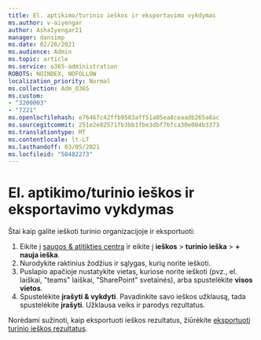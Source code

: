 ```yaml
---
title: El. aptikimo/turinio ieškos ir eksportavimo vykdymas
ms.author: v-aiyengar
author: AshaIyengar21
manager: dansimp
ms.date: 02/26/2021
ms.audience: Admin
ms.topic: article
ms.service: o365-administration
ROBOTS: NOINDEX, NOFOLLOW
localization_priority: Normal
ms.collection: Adm_O365
ms.custom:
- "3200003"
- "7221"
ms.openlocfilehash: e76467c42ffb9583aff51a05ea8ceaadb265a8ac
ms.sourcegitcommit: 251e2e82571fb3bb1fbe3dbf7bfca30e004b3373
ms.translationtype: MT
ms.contentlocale: lt-LT
ms.lasthandoff: 03/05/2021
ms.locfileid: "50482273"
---
```

# <a name="perform-an-ediscoverycontent-search-and-export"></a>El. aptikimo/turinio ieškos ir eksportavimo vykdymas

Štai kaip galite ieškoti turinio organizacijoje ir eksportuoti:

1. Eikite į [saugos & atitikties centrą](https://go.microsoft.com/fwlink/?linkid=2086958) ir eikite į **ieškos**  >  **turinio ieška**  >  **+ nauja ieška**.
1. Nurodykite raktinius žodžius ir sąlygas, kurių norite ieškoti.
1. Puslapio apačioje nustatykite vietas, kuriose norite ieškoti (pvz., el. laiškai, "teams" laiškai, "SharePoint" svetainės), arba spustelėkite **visos vietos**.
1. Spustelėkite **įrašyti & vykdyti**. Pavadinkite savo ieškos užklausą, tada spustelėkite **įrašyti**. Užklausa veiks ir parodys rezultatus.

Norėdami sužinoti, kaip eksportuoti ieškos rezultatus, žiūrėkite [eksportuoti turinio ieškos rezultatus](https://go.microsoft.com/fwlink/?linkid=2102118).

